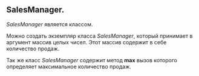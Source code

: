 ## SalesManager.

*SalesManager* является классом.

Можно создать экземпляр класса *SalesManager*, который принимает в аргумент массив целых чисел. Этот массив содержит в себе количество продаж.

Так же класс *SalesManager* содержит метод **max** вызов которого определяет максимальное количество продаж. 